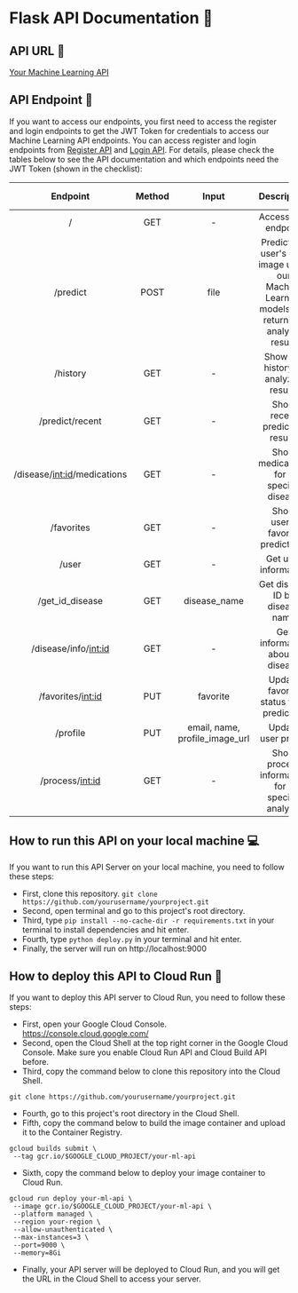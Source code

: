 # Flask API Documentation 🤖

## API URL 🔗
[Your Machine Learning API](https://dermoally-vvergznbcq-et.a.run.app/)

## API Endpoint 🚪
If you want to access our endpoints, you first need to access the register and login endpoints to get the JWT Token for credentials to access our Machine Learning API endpoints. You can access register and login endpoints from [Register API](https://dermoally-vvergznbcq-et.a.run.app/register) and [Login API](https://dermoally-vvergznbcq-et.a.run.app/login). For details, please check the tables below to see the API documentation and which endpoints need the JWT Token (shown in the checklist):

|             Endpoint            | Method |              Input              |                                          Description                                          |  JWT Token  |
| :-----------------------------: | :----: | :-----------------------------: | :--------------------------------------------------------------------------------------------: | :---------: |
|              /                  |  GET   |                -                |                                         Access root endpoint                                   |   &#9744;   |
|          /predict               |  POST  |              file               |Predict the user's face image using our Machine Learning models and return the analysis result. |   &#9745;   |
|          /history               |  GET   |                -                |                                 Show the history of analyzed results                          |   &#9745;   |
|   /predict/recent               |  GET   |                -                |                                 Show recent prediction results                                |   &#9745;   |
| /disease/<int:id>/medications   |  GET   |                -                |                            Show medications for a specific disease                             |   &#9744;   |
|          /favorites             |  GET   |                -                |                                 Show user's favorite predictions                              |   &#9745;   |
|          /user                  |  GET   |                -                |                                       Get user information                                     |   &#9745;   |
|       /get_id_disease           |  GET   |        disease_name             |                                Get disease ID by disease name                                  |   &#9744;   |
|      /disease/info/<int:id>     |  GET   |                -                |                                  Get information about a disease                               |   &#9745;   |
|      /favorites/<int:id>        |  PUT   |          favorite               |                                 Update favorite status for a prediction                        |   &#9745;   |
|          /profile               |  PUT   |    email, name, profile_image_url |                                      Update user profile                                      |   &#9745;   |
|      /process/<int:id>          |  GET   |                -                |                         Show process information for a specific analysis                       |   &#9745;   |

## How to run this API on your local machine 💻
If you want to run this API Server on your local machine, you need to follow these steps:
- First, clone this repository. `git clone https://github.com/yourusername/yourproject.git`
- Second, open terminal and go to this project's root directory.
- Third, type `pip install --no-cache-dir -r requirements.txt` in your terminal to install dependencies and hit enter.
- Fourth, type `python deploy.py` in your terminal and hit enter.
- Finally, the server will run on http://localhost:9000

## How to deploy this API to Cloud Run 🚀
If you want to deploy this API server to Cloud Run, you need to follow these steps:
- First, open your Google Cloud Console. https://console.cloud.google.com/
- Second, open the Cloud Shell at the top right corner in the Google Cloud Console. Make sure you enable Cloud Run API and Cloud Build API before.
- Third, copy the command below to clone this repository into the Cloud Shell.
 ```
 git clone https://github.com/yourusername/yourproject.git
 ```
- Fourth, go to this project's root directory in the Cloud Shell.
- Fifth, copy the command below to build the image container and upload it to the Container Registry.
 ```
gcloud builds submit \
  --tag gcr.io/$GOOGLE_CLOUD_PROJECT/your-ml-api
  ```
- Sixth, copy the command below to deploy your image container to Cloud Run.
 ```
 gcloud run deploy your-ml-api \
  --image gcr.io/$GOOGLE_CLOUD_PROJECT/your-ml-api \
  --platform managed \
  --region your-region \
  --allow-unauthenticated \
  --max-instances=3 \
  --port=9000 \
  --memory=8Gi
 ```
- Finally, your API server will be deployed to Cloud Run, and you will get the URL in the Cloud Shell to access your server.
